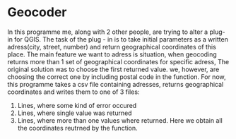 # Geocoder
In this programme me, along with 2 other people, are trying to alter a plug-in for QGIS. The task of the plug - in is to take initial parameters as a written adress(city, street, number) and return geographical coordinates of this place. The main feature we want to adress is situation, when geocoding returns more than 1 set of geographical coordinates for specific adress, The original solution was to choose the first returned value. we, however, are choosing the correct one by including postal code in the function. For now, this programme takes a csv file containing adresses, returns geographical coordinates and writes them to one of 3 files:
1. Lines, where some kind of error occured
2. Lines, where single value was returned
3. Lines, where more than one values where returned. Here we obtain all the coordinates reutrned by the function.

